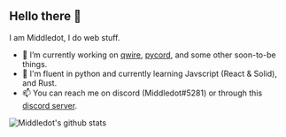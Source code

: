 ## Hello there 👋

I am Middledot, I do web stuff.

- 🔭 I’m currently working on [qwire](https://qwire.xyz), [pycord](https://github.com/Pycord-Development/pycord), and some other soon-to-be things.
- 🌱 I'm fluent in python and currently learning Javscript (React & Solid), and Rust.
- 📫 You can reach me on discord (Middledot#5281) or through this [discord server](https://discord.gg/ckuGNY4S33).

![Middledot's github stats]([https://github-readme-stats.vercel.app/api?username=Middledot&show_icons=true&hide_border=True&count_private=true&theme=merko&border_color=2e4057](https://github-readme-stats.vercel.app/api?username=Middledot&show_icons=true&count_private=true&bg_color=30,2e4057,083d77,da4167&text_color=f4d35e&icon_color=87f5fb&title_color=87f5fb))
 
